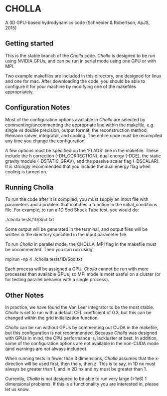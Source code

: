 CHOLLA
============
A 3D GPU-based hydrodynamics code (Schneider & Robertson, ApJS, 2015)

Getting started
----------------
This is the stable branch of the *Cholla* code. *Cholla* is designed to 
be run using NVIDIA GPUs, and can be run in serial mode using one GPU
or with MPI.

Two example makefiles are included in this directory, one designed for
linux and one for mac. After downloading the code, you should
be able to configure it for your machine by modifying one of the makefiles appropriately.


Configuration Notes
------------
Most of the configuration options available in *Cholla* are selected by commenting/uncommenting
the appropriate line within the makefile, e.g. single vs
double precision, output format, the reconstruction method, Riemann solver, integrator, 
and cooling. The entire code must be recompiled any time you change the configuration.

A few options must be specified on the 'FLAGS' line in the makefile. These include
the h correction (-DH_CORRECTION), dual energy (-DDE), the static gravity module (-DSTATIC_GRAV), 
and the passive scalar flag (-DSCALAR). It is strongly recommended that you include the dual energy
flag when cooling is turned on.


Running Cholla
--------------
To run the code after it is compiled, you must supply an input file with parameters and a problem that matches a function
in the initial_conditions file. For example, to run a 1D Sod Shock Tube test, you would do:

./cholla tests/1D/Sod.txt

Some output will be generated in the terminal, and output files will be written in the directory specified
in the input parameter file.

To run *Cholla* in parallel mode, the CHOLLA_MPI flag in the makefile must be uncommented. Then you can run
using:

mpirun -np 4 ./cholla tests/1D/Sod.txt

Each process will be assigned a GPU. *Cholla* cannot be run with more processes than available GPUs,
so MPI mode is most useful on a cluster (or for testing parallel behavior with a single process).


Other Notes
--------------

In practice, we have found the Van Leer integrator to be the most stable. *Cholla* is set to run with a default CFL coefficient of 0.3, but this can be changed within the grid initialization function.

*Cholla* can be run without GPUs by commenting out CUDA in the makefile, but this configuration is not recommended. Because *Cholla*
was designed with GPUs in mind, the CPU performance is, lackluster at best. In addition, some 
of the configuration options are not available in the non-CUDA mode (and warnings are not always included).

When running tests in fewer than 3 dimensions, *Cholla* assumes that the x-direction will be used first, then
the y, then z. This is to say, in 1D nx must always be greater than 1, and in 2D nx and ny must be greater than 1.

Currently, *Cholla* is not designed to be able to run very large (>1e6) 1 dimensional problems. If this is a functionality you are
interested in, please let us know.
